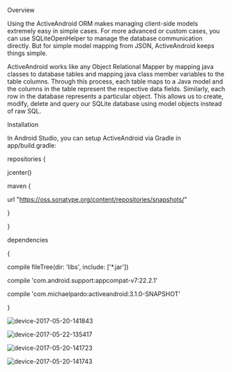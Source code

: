 Overview

Using the ActiveAndroid ORM makes managing client-side models extremely easy in simple cases. For more advanced or custom cases, you can use SQLiteOpenHelper to manage the database communication directly. But for simple model mapping from JSON, ActiveAndroid keeps things simple.

ActiveAndroid works like any Object Relational Mapper by mapping java classes to database tables and mapping java class member variables to the table columns. Through this process, each table maps to a Java model and the columns in the table represent the respective data fields. Similarly, each row in the database represents a particular object. This allows us to create, modify, delete and query our SQLite database using model objects instead of raw SQL.

Installation

In Android Studio, you can setup ActiveAndroid via Gradle in app/build.gradle:

repositories {

jcenter()

maven { 

url "https://oss.sonatype.org/content/repositories/snapshots/"

}

}

dependencies 

{

compile fileTree(dir: 'libs', include: ['*.jar'])

compile 'com.android.support:appcompat-v7:22.2.1'

compile 'com.michaelpardo:activeandroid:3.1.0-SNAPSHOT'

}


![device-2017-05-20-141843](https://cloud.githubusercontent.com/assets/28509637/26379272/be5dfd90-4031-11e7-91a8-10f3fb581bba.png)

![device-2017-05-22-135417](https://cloud.githubusercontent.com/assets/28509637/26379273/be642968-4031-11e7-8e9a-040db5396362.png)

![device-2017-05-20-141723](https://cloud.githubusercontent.com/assets/28509637/26379274/be646202-4031-11e7-9836-19eace503a1b.png)

![device-2017-05-20-141743](https://cloud.githubusercontent.com/assets/28509637/26379275/be65b8aa-4031-11e7-8150-00926ea2e717.png)
